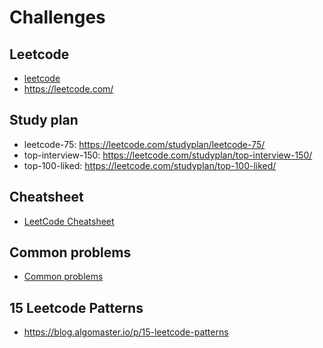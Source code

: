 # Challenges

## Leetcode

- [leetcode](./leetcode)
- https://leetcode.com/

## Study plan

- leetcode-75: https://leetcode.com/studyplan/leetcode-75/
- top-interview-150: https://leetcode.com/studyplan/top-interview-150/
- top-100-liked: https://leetcode.com/studyplan/top-100-liked/

## Cheatsheet

- [LeetCode Cheatsheet](https://leetcode.com/explore/interview/card/cheatsheets/)

## Common problems

- [Common problems](./docs/common-algo.md)

## 15 Leetcode Patterns
- https://blog.algomaster.io/p/15-leetcode-patterns
